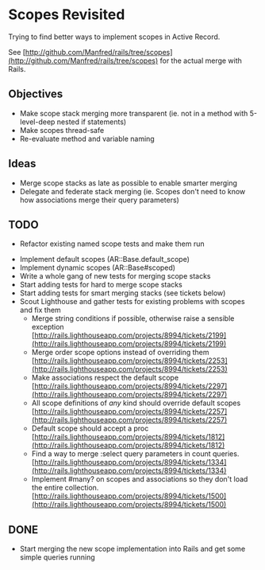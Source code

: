 # Scopes Revisited

Trying to find better ways to implement scopes in Active Record.

See [http://github.com/Manfred/rails/tree/scopes](http://github.com/Manfred/rails/tree/scopes) for the actual merge with Rails.

## Objectives

* Make scope stack merging more transparent (ie. not in a method with 5-level-deep nested if statements)
* Make scopes thread-safe
* Re-evaluate method and variable naming

## Ideas

* Merge scope stacks as late as possible to enable smarter merging
* Delegate and federate stack merging (ie. Scopes don't need to know how associations merge their query parameters)

## TODO

* Refactor existing named scope tests and make them run
- Implement default scopes (AR::Base.default_scope)
- Implement dynamic scopes (AR::Base#scoped)
- Write a whole gang of new tests for merging scope stacks
- Start adding tests for hard to merge scope stacks
- Start adding tests for smart merging stacks (see tickets below)
- Scout Lighthouse and gather tests for existing problems with scopes and fix them
  - Merge string conditions if possible, otherwise raise a sensible exception
    [http://rails.lighthouseapp.com/projects/8994/tickets/2199](http://rails.lighthouseapp.com/projects/8994/tickets/2199)
  - Merge order scope options instead of overriding them
    [http://rails.lighthouseapp.com/projects/8994/tickets/2253](http://rails.lighthouseapp.com/projects/8994/tickets/2253)
  - Make associations respect the default scope
    [http://rails.lighthouseapp.com/projects/8994/tickets/2297](http://rails.lighthouseapp.com/projects/8994/tickets/2297)
  - All scope definitions of _any_ kind should override default scopes
    [http://rails.lighthouseapp.com/projects/8994/tickets/2257](http://rails.lighthouseapp.com/projects/8994/tickets/2257)
  - Default scope should accept a proc
    [http://rails.lighthouseapp.com/projects/8994/tickets/1812](http://rails.lighthouseapp.com/projects/8994/tickets/1812)
  - Find a way to merge :select query parameters in count queries.
    [http://rails.lighthouseapp.com/projects/8994/tickets/1334](http://rails.lighthouseapp.com/projects/8994/tickets/1334)
  - Implement #many? on scopes and associations so they don't load the entire collection.
    [http://rails.lighthouseapp.com/projects/8994/tickets/1500](http://rails.lighthouseapp.com/projects/8994/tickets/1500)

## DONE

- Start merging the new scope implementation into Rails and get some simple queries running

